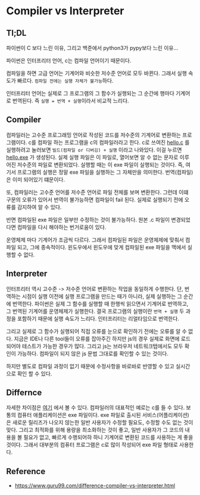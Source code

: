# Compiler vs Interpreter

## TI;DL
파이썬이 C 보다 느린 이유, 그리고 백준에서 python3가 pypy보다 느린 이유...

파이썬은 인터프리터 언어, c는 컴파일 언어이기 때문이다.

컴파일을 하면 고급 언어는 기계어와 비슷한 저수준 언어로 모두 바뀐다. 그래서 실행 속도가 빠르다. `컴파일 전에는 실행 자체가 불가능`하다.

인터프리터 언어는 실제로 그 프로그램의 그 함수가 실행되는 그 순간에 행마다 기계어로 번역된다. 즉 `실행 = 번역 + 실행`이라서 비교적 느리다.

## Compiler
컴파일러는 고수준 프로그래밍 언어로 작성된 코드를 저수준의 기계어로 변환하는 프로그램이다. c를 컴파일 하는 프로그램을 c의 컴파일러라고 한다. c로 쓰여진 [hello.c](./hello.c) 를 실행하려고 눌러보면 `빌드(컴파일 or 디버깅) + 실행` 이라고 나와있다. 이걸 누르면 [hello.exe](./hello) 가 생성된다. 실제 실행 파일은 이 파일로, 열어보면 알 수 없는 문자로 이루어진 저수준의 파일로 변환되었다. 실행할 때는 이 exe 파일이 실행되는 것이다. 즉, 여기서 프로그램의 실행은 정말 exe 파일을 실행하는 그 자체만을 의미한다. 번역(컴파일)은 이미 되어있기 떄문이다.

또, 컴파일러는 고수준 언어를 저수준 언어로 파일 전체를 보며 변환한다. 그런데 이떄 구문의 오류가 있어서 번역이 불가능하면 컴파일이 fail 된다. 실제로 실행되기 전에 오류를 감지하여 알 수 있다.

반면 컴파일된 exe 파일은 일부만 수정하는 것이 불가능하다. 원본 .c 파일이 변경되었다면 컴파일을 다시 해야하는 번거로움이 있다.

운영체제 마다 기계어가 조금씩 다르다. 그래서 컴파일된 파일은 운영체제에 맞춰서 컴파일 되고, 그에 종속적이다. 윈도우에서 윈도우에 맞게 컴파일된 exe 파일을 맥에서 실행할 수 없다.

## Interpreter
인터프리터 역시 고수준 -> 저수준 언어로 변환하는 작업을 동일하게 수행한다. 단, 번역하는 시점이 실행 이전에 실행 프로그램을 만드는 때가 아니라, 실제 실행하는 그 순간에 번역한다. 파이썬은 실제 그 함수를 실행할 때 한행씩 읽으면서 기계어로 번역하고, 그 번역된 기계어를 운영체제가 실행한다. 결국 프로그램의 실행이란 `번역 + 실행` 두 과정을 포함하기 때문에 실행 속도가 느리다. 인터프리터는 리얼타임으로 번역한다.

그리고 실제로 그 함수가 실행되어 직접 오류를 눈으로 확인하기 전에는 오류를 알 수 없다. 지금은 IDE나 다른 tool들이 오류를 잡아주긴 하지만 js의 경우 실제로 화면에 로드 되어야 테스트가 가능한 경우가 많다. 그리고 js는 브라우저 네트워크탭에서도 모두 확인이 가능하다. 컴파일이 되지 않은 js 문법 그대로를 확인할 수 있는 것이다.

하지만 별도로 컴파일 과정이 없기 때문에 수정사항을 바로바로 반영할 수 있고 실시간으로 확인 할 수 있다.

## Differnce
자세한 차이점은 [여기](https://www.guru99.com/difference-compiler-vs-interpreter.html) 에서 볼 수 있다. 컴파일러의 대표적인 예로는 c를 들 수 있다. 보통의 컴퓨터 애플리케이션은 exe 파일이다. exe 파일로 출시된 서비스(어플리케이션)은 새로운 릴리즈가 나오지 않는한 일반 사용자가 수정할 필요도, 수정할 수도 없는 것이 맞다. 그리고 최적화를 위해 용량을 최소화하는 것이 좋고, 일반 사용자가 그 코드의 내용을 볼 필요가 없고, 빠르게 수행되어햐 하니 기계어로 변환된 코드를 사용하는 게 좋을 것이다. 그래서 대부분의 컴퓨터 프로그램은 c로 많이 작성되어 exe 파일 형태로 사용한다.


## Reference
- https://www.guru99.com/difference-compiler-vs-interpreter.html